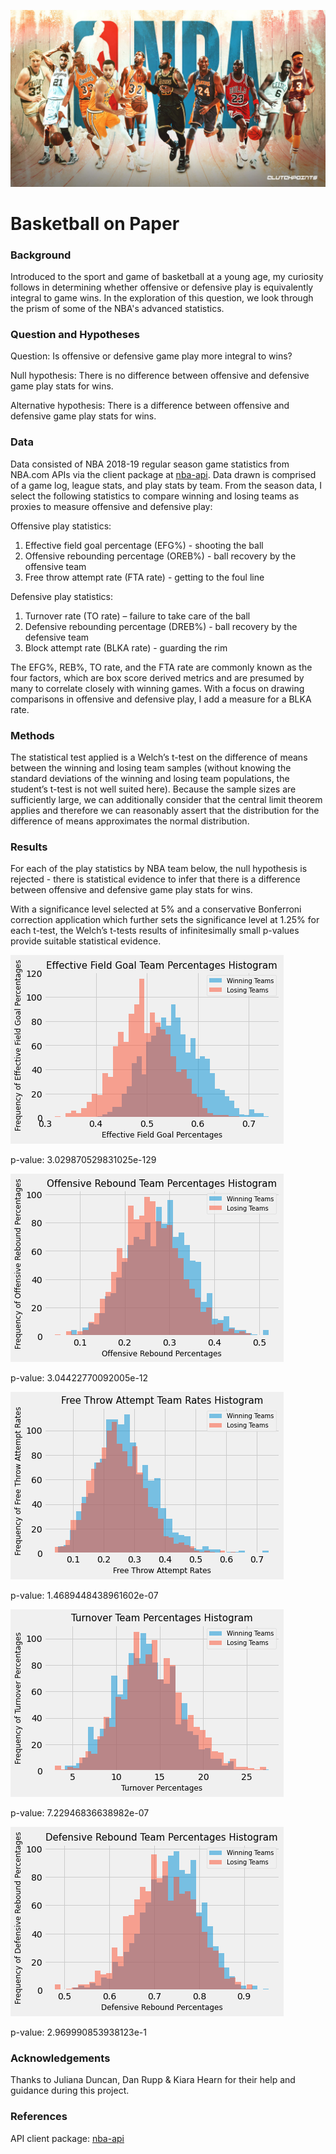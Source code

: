 ![](images/NBA-Goat.jpg)

# Basketball on Paper

### Background

Introduced to the sport and game of basketball at a young age, my curiosity follows in determining whether offensive or defensive play is equivalently integral to game wins. In the exploration of this question, we look through the prism of some of the NBA's advanced statistics.  

### Question and Hypotheses

Question: Is offensive or defensive game play more integral to wins?

Null hypothesis: There is no difference between offensive and defensive game play stats for wins.

Alternative hypothesis: There is a difference between offensive and defensive game play stats for wins.

### Data

Data consisted of NBA 2018-19 regular season game statistics from NBA.com APIs via the client package at [nba-api](https://pypi.org/project/nba-api/). Data drawn is comprised of a game log, league stats, and play stats by team. From the season data, I select the following statistics to compare winning and losing teams as proxies to measure offensive and defensive play:

Offensive play statistics:
1. Effective field goal percentage (EFG%) - shooting the ball
1. Offensive rebounding percentage (OREB%) - ball recovery by the offensive team
1. Free throw attempt rate (FTA rate) - getting to the foul line

Defensive play statistics:
1. Turnover rate (TO rate) – failure to take care of the ball
1. Defensive rebounding percentage (DREB%) - ball recovery by the defensive team
1. Block attempt rate (BLKA rate) - guarding the rim

The EFG%, REB%, TO rate, and the FTA rate are commonly known as the four factors, which are box score derived metrics and are presumed by many to correlate closely with winning games. With a focus on drawing comparisons in offensive and defensive play, I add a measure for a BLKA rate.

### Methods

The statistical test applied is a Welch’s t-test on the difference of means between the winning and losing team samples (without knowing the standard deviations of the winning and losing team populations, the student’s t-test is not well suited here). Because the sample sizes are sufficiently large, we can additionally consider that the central limit theorem applies and therefore we can reasonably assert that the distribution for the difference of means approximates the normal distribution.

### Results

For each of the play statistics by NBA team below, the null hypothesis is rejected - there is statistical evidence to infer that there is a difference between offensive and defensive game play stats for wins.

With a significance level selected at 5% and a conservative Bonferroni correction application which further sets the significance level at 1.25% for each t-test, the Welch’s t-tests results of infinitesimally small p-values provide suitable statistical evidence. 

![](images/EFG.png)

p-value: 3.029870529831025e-129

![](images/OREB.png)

p-value: 3.04422770092005e-12

![](images/FTAR.png)

p-value: 1.4689448438961602e-07

![](images/TO.png)

p-value: 7.22946836638982e-07

![](images/DREB.png)

p-value: 2.969990853938123e-1

### Acknowledgements

Thanks to Juliana Duncan, Dan Rupp & Kiara Hearn for their help and guidance during this project.

### References
API client package: [nba-api](https://pypi.org/project/nba-api/)

